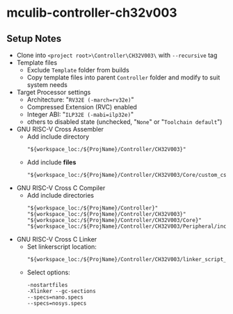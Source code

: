 # mculib-controller-ch32v003

## Setup Notes

* Clone into `<project root>\Controller\CH32V003\` with `--recursive` tag
* Template files
  * Exclude `Template` folder from builds
  * Copy template files into parent `Controller` folder and modify to suit system needs
* Target Processor settings
  * Architecture: "`RV32E (-march=rv32e)`"
  * Compressed Extension (RVC) enabled
  * Integer ABI: "`ILP32E (-mabi=ilp32e)`"
  * others to disabled state (unchecked, "`None`" or "`Toolchain default`")
* GNU RISC-V Cross Assembler
  * Add include directory
    ```
    "${workspace_loc:/${ProjName}/Controller/CH32V003}"
    ```
  * Add include **files**
    ```
    "${workspace_loc:/${ProjName}/Controller/CH32V003/Core/custom_csr.s}"
    ```
* GNU RISC-V Cross C Compiler
  * Add include directories
    ```
    "${workspace_loc:/${ProjName}/Controller}"
    "${workspace_loc:/${ProjName}/Controller/CH32V003}"
    "${workspace_loc:/${ProjName}/Controller/CH32V003/Core}"
    "${workspace_loc:/${ProjName}/Controller/CH32V003/Peripheral/inc}"
    ```
* GNU RISC-V Cross C Linker
  * Set linkerscript location:
    ```
    "${workspace_loc:/${ProjName}/Controller/CH32V003/linker_script_ch32v003x4.ld}"
    ```
  * Select options:
    ```
    -nostartfiles
    -Xlinker --gc-sections
    --specs=nano.specs
    --specs=nosys.specs
    ```